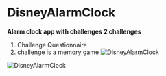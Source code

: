 # DisneyAlarmClock
**Alarm clock app with challenges**
**2 challenges**
1. Challenge Questionnaire
2. challenge is a memory game
![DisneyAlarmClock](https://user-images.githubusercontent.com/59604062/131464835-dbd8a0a9-9021-496e-ae55-7cd139f82cf0.png)
                                                 
                                                    

![DisneyAlarmClock ](https://user-images.githubusercontent.com/59604062/131464843-e5450433-f91e-411a-9cad-2970a407d1b9.png)

